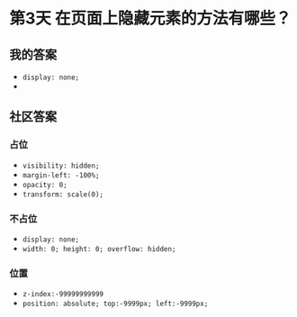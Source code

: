 # 第3天 在页面上隐藏元素的方法有哪些？
## 我的答案

+ `display: none;`
+ 



## 社区答案

### 占位

- `visibility: hidden;`
- `margin-left: -100%;`
- `opacity: 0;`
- `transform: scale(0);`

### 不占位

- `display: none;`
- `width: 0; height: 0; overflow: hidden;`

### 位置

+ `z-index:-99999999999`
+ `position: absolute; top:-9999px; left:-9999px;`
